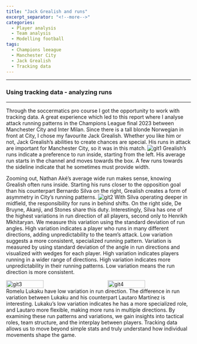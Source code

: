 ```yaml
---
title: "Jack Grealish and runs"
excerpt_separator: "<!--more-->"
categories:
  - Player analysis
  - Team analysis
  - Modelling football
tags:
  - Champions leeague
  - Manchester City
  - Jack Grealish
  - Tracking data
---
```


------------
### Using tracking data - analyzing runs 
------------
Through the soccermatics pro course I got the opportunity to work with tracking data. A great experience which led to this report where I analyse attack running patterns in the Champions League final 2023 between Manchester City and Inter Milan. Since there is a tall blonde Norwegian in front at City, I chose my favourite Jack Grealish. Whether you like him or not, Jack Grealish’s abilities to create chances are special. His runs in attack are important for Manchester City, so it was in this match.
![git1](https://github.com/user-attachments/assets/8504e061-0758-4f61-9f7e-d6816372a193)
Grealish’s runs indicate a preference to run inside, starting from the left. His average run starts in the channel and moves towards the box. A few runs towards the sideline indicate that he sometimes must provide width.

Zooming out, Nathan Aké’s average wide run makes sense, knowing Grealish often runs inside. Starting his runs closer to the opposition goal than his counterpart Bernardo Silva on the right, Grealish creates a form of asymmetry in City’s running patterns. 
![git2](https://github.com/user-attachments/assets/94305d77-e245-417a-b8c5-cc028a81537a)
With Silva operating deeper in midfield, the responsibility for runs in behind shifts. On the right side, De Bruyne, Akanji, and Stones share this duty. Interestingly, Silva has one of the highest variations in run direction of all players, second only to Henrikh Mkhitaryan. We measure this variation using the standard deviation of run angles. High variation indicates a player who runs in many different directions, adding unpredictability to the team’s attack. Low variation suggests a more consistent, specialized running pattern. Variation is measured by using standard deviation of the angle in run directions and visualized with wedges for each player. High variation indicates players running in a wider range of directions. High variation indicates more unpredictability in their running patterns. Low variation means the run direction is more consistent. 

<div style="display: flex; flex-direction: row; justify-content: space-between; align-items: flex-start;">
  <img src="https://github.com/user-attachments/assets/ddba433a-94e0-433d-b2a6-2958d77c4e4c" alt="git3" width="45%" />
  <img src="https://github.com/user-attachments/assets/0bbefcec-1be1-4055-8f55-e8330bcdd3d5" alt="git4" width="45%" />
</div>
Romelu Lukaku have low variation in run direction. The difference in run variation between Lukaku and his counterpart Lautaro Martínez is interesting. Lukaku’s low variation indicates he has a more specialized role, and Lautaro more flexible, making more runs in multiple directions.
By examining these run patterns and variations, we gain insights into tactical roles, team structure, and the interplay between players. Tracking data allows us to move beyond simple stats and truly understand how individual movements shape the game.



